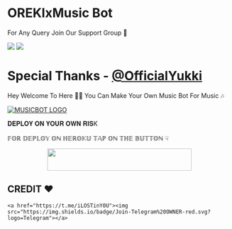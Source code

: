 # OREKIxMusic Bot

For Any Query Join Our Support Group 👥

<a href="https://t.me/iLOSTinY0U"><img src="https://img.shields.io/badge/Join-Telegram%20OWNER-red.svg?logo=Telegram"></a>
<a href="https://t.me/LOVEISASLOWPOISION"><img src="https://img.shields.io/badge/Join-Telegram%20channel-blue.svg?logo=telegram"></a>

# Special Thanks - [@OfficialYukki](https://t.me/OfficialYukki) 

Hey Welcome To Here 💫💫 You Can Make Your Own Music Bot For Music 🎶


[![MUSICBOT LOGO](https://telegra.ph/file/26d158e7eceb9ef22a979.jpg)](https://t.me/LOVEisAslowPOISION )

𝐃𝐄𝐏𝐋𝐎𝐘 𝐎𝐍 𝐘𝐎𝐔𝐑 𝐎𝐖𝐍 𝐑𝐈𝐒K

𝔽𝕆ℝ 𝔻𝔼ℙ𝕃𝕆𝕐 𝕆ℕ ℍ𝔼ℝ𝕆𝕂𝕌 𝕋𝔸ℙ 𝕆ℕ 𝕋ℍ𝔼 𝔹𝕌𝕋𝕋𝕆ℕ ☟︎︎︎


<p align="center"><a href="https://heroku.com/deploy?template=https://github.com/orekixadi/adi">
  <img src="https://img.shields.io/badge/Deploy%20To%20Heroku-aqua?style=flat&logo=heroku" width="325" height="50.100" /></a></p>

## CREDIT ❤
```
<a href="https://t.me/iLOSTinY0U"><img src="https://img.shields.io/badge/Join-Telegram%20OWNER-red.svg?logo=Telegram"></a>
```

